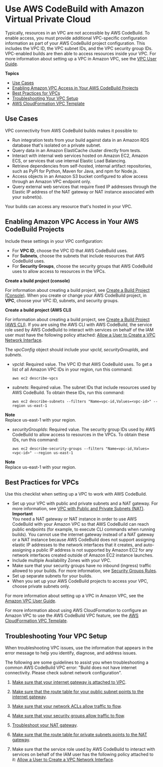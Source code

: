 # Use AWS CodeBuild with Amazon Virtual Private Cloud<a name="vpc-support"></a>

Typically, resources in an VPC are not accessible by AWS CodeBuild\. To enable access, you must provide additional VPC\-specific configuration information as part of your AWS CodeBuild project configuration\. This includes the VPC ID, the VPC subnet IDs, and the VPC security group IDs\. VPC\-enabled builds are then able to access resources inside your VPC\. For more information about setting up a VPC in Amazon VPC, see the [VPC User Guide](http://docs.aws.amazon.com/AmazonVPC/latest/UserGuide//VPC_Introduction.html)\.

**Topics**
+ [Use Cases](#use-cases)
+ [Enabling Amazon VPC Access in Your AWS CodeBuild Projects](#enabling-vpc-access-in-projects)
+ [Best Practices for VPCs](#best-practices-for-vpcs)
+ [Troubleshooting Your VPC Setup](#troubleshooting-vpc)
+ [AWS CloudFormation VPC Template](cloudformation-vpc-template.md)

## Use Cases<a name="use-cases"></a>

VPC connectivity from AWS CodeBuild builds makes it possible to:
+ Run integration tests from your build against data in an Amazon RDS database that's isolated on a private subnet\.
+ Query data in an Amazon ElastiCache cluster directly from tests\.
+ Interact with internal web services hosted on Amazon EC2, Amazon ECS, or services that use internal Elastic Load Balancing\.
+ Retrieve dependencies from self\-hosted, internal artifact repositories, such as PyPI for Python, Maven for Java, and npm for Node\.js\.
+ Access objects in an Amazon S3 bucket configured to allow access through an Amazon VPC endpoint only\.
+ Query external web services that require fixed IP addresses through the Elastic IP address of the NAT gateway or NAT instance associated with your subnet\(s\)\.

Your builds can access any resource that's hosted in your VPC\.

## Enabling Amazon VPC Access in Your AWS CodeBuild Projects<a name="enabling-vpc-access-in-projects"></a>

Include these settings in your VPC configuration:
+ For **VPC ID**, choose the VPC ID that AWS CodeBuild uses\.
+ For **Subnets**, choose the subnets that include resources that AWS CodeBuild uses\.
+ For **Security Groups**, choose the security groups that AWS CodeBuild uses to allow access to resources in the VPCs\.

**Create a build project \(console\)**

For information about creating a build project, see [Create a Build Project \(Console\)](create-project.md#create-project-console)\. When you create or change your AWS CodeBuild project, in **VPC**, choose your VPC ID, subnets, and security groups\. 

**Create a build project \(AWS CLI\)**

For information about creating a build project, see [Create a Build Project \(AWS CLI\)](create-project.md#create-project-cli)\. If you are using the AWS CLI with AWS CodeBuild, the service role used by AWS CodeBuild to interact with services on behalf of the IAM user must have the following policy attached: [Allow a User to Create a VPC Network Interface](auth-and-access-control-iam-identity-based-access-control.md#customer-managed-policies-example-create-vpc-network-interface)\.

The *vpcConfig* object should include your *vpcId*, *securityGroupIds*, and *subnets*\.
+ *vpcId*: Required value\. The VPC ID that AWS CodeBuild uses\. To get a list of all Amazon VPC IDs in your region, run this command:

  ```
  aws ec2 describe-vpcs
  ```
+ *subnets*: Required value\. The subnet IDs that include resources used by AWS CodeBuild\. To obtain these IDs, run this command:

  ```
  aws ec2 describe-subnets --filters "Name=vpc-id,Values=<vpc-id>" --region us-east-1
  ```
**Note**  
Replace us\-east\-1 with your region\.
+ *securityGroupIds*: Required value\. The security group IDs used by AWS CodeBuild to allow access to resources in the VPCs\. To obtain these IDs, run this command:

  ```
  aws ec2 describe-security-groups --filters "Name=vpc-id,Values=<vpc-id>" --region us-east-1
  ```
**Note**  
Replace us\-east\-1 with your region\.

## Best Practices for VPCs<a name="best-practices-for-vpcs"></a>

Use this checklist when setting up a VPC to work with AWS CodeBuild\.
+ Set up your VPC with public and private subnets and a NAT gateway\. For more information, see [VPC with Public and Private Subnets \(NAT\)](http://docs.aws.amazon.com/AmazonVPC/latest/UserGuide//VPC_Scenario2.html)\.
**Important**  
You need a NAT gateway or NAT instance in order to use AWS CodeBuild with your Amazon VPC so that AWS CodeBuild can reach public endpoints \(for example, to execute CLI commands when running builds\)\. You cannot use the internet gateway instead of a NAT gateway or a NAT instance because AWS CodeBuild does not support assigning elastic IP addresses to the network interfaces that it creates, and auto\-assigning a public IP address is not supported by Amazon EC2 for any network interfaces created outside of Amazon EC2 instance launches\. 
+ Include multiple Availability Zones with your VPC\.
+ Make sure that your security groups have no inbound \(ingress\) traffic allowed to your builds\. For more information, see [Security Groups Rules](http://docs.aws.amazon.com/AmazonVPC/latest/UserGuide//VPC_SecurityGroups.html#SecurityGroupRules)\.
+ Set up separate subnets for your builds\.
+ When you set up your AWS CodeBuild projects to access your VPC, choose private subnets only\. 

For more information about setting up a VPC in Amazon VPC, see the [Amazon VPC User Guide](http://docs.aws.amazon.com/AmazonVPC/latest/UserGuide//VPC_Introduction.html)\.

For more information about using AWS CloudFormation to configure an Amazon VPC to use the AWS CodeBuild VPC feature, see the [AWS CloudFormation VPC Template](cloudformation-vpc-template.md)\.

## Troubleshooting Your VPC Setup<a name="troubleshooting-vpc"></a>

When troubleshooting VPC issues, use the information that appears in the error message to help you identify, diagnose, and address issues\.

The following are some guidelines to assist you when troubleshooting a common AWS CodeBuild VPC error: "Build does not have internet connectivity\. Please check subnet network configuration"\. 

1. [Make sure that your internet gateway is attached to VPC](http://docs.aws.amazon.com/AmazonVPC/latest/UserGuide//VPC_Internet_Gateway.html#Add_IGW_Attach_Gateway)\.

1. [Make sure that the route table for your public subnet points to the internet gateway](http://docs.aws.amazon.com/AmazonVPC/latest/UserGuide//VPC_Route_Tables.html#route-tables-internet-gateway)\.

1. [Make sure that your network ACLs allow traffic to flow](http://docs.aws.amazon.com/AmazonVPC/latest/UserGuide//VPC_ACLs.html#ACLRules)\.

1. [Make sure that your security groups allow traffic to flow](http://docs.aws.amazon.com/AmazonVPC/latest/UserGuide//VPC_SecurityGroups.html#SecurityGroupRules)\.

1. [Troubleshoot your NAT gateway](http://docs.aws.amazon.com/AmazonVPC/latest/UserGuide//vpc-nat-gateway.html#nat-gateway-troubleshooting)\.

1. [Make sure that the route table for private subnets points to the NAT gateway](http://docs.aws.amazon.com/AmazonVPC/latest/UserGuide//VPC_Route_Tables.html#route-tables-nat)\.

1. Make sure that the service role used by AWS CodeBuild to interact with services on behalf of the IAM user has the following policy attached to it: [Allow a User to Create a VPC Network Interface](auth-and-access-control-iam-identity-based-access-control.md#customer-managed-policies-example-create-vpc-network-interface)\.